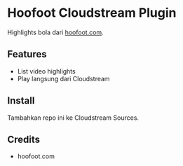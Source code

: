 # Hoofoot Cloudstream Plugin

Highlights bola dari [hoofoot.com](https://www.hoofoot.com/).

## Features
- List video highlights
- Play langsung dari Cloudstream

## Install
Tambahkan repo ini ke Cloudstream Sources.

## Credits
- hoofoot.com
